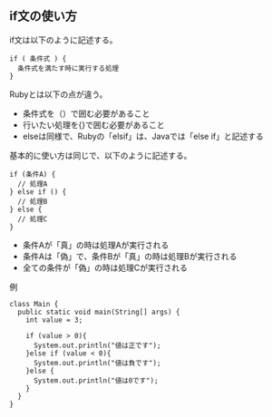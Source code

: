 ## if文の使い方  
if文は以下のように記述する。  
```
if ( 条件式 ) {
  条件式を満たす時に実行する処理
}
```
Rubyとは以下の点が違う。  
- 条件式を（）で囲む必要があること  
- 行いたい処理を{}で囲む必要があること  
- elseは同様で、Rubyの「elsif」は、Javaでは「else if」と記述する  

基本的に使い方は同じで、以下のように記述する。  
```
if (条件A) { 
  // 処理A
} else if () {
  // 処理B
} else {
  // 処理C
}
```
- 条件Aが「真」の時は処理Aが実行される  
- 条件Aは「偽」で、条件Bが「真」の時は処理Bが実行される  
- 全ての条件が「偽」の時は処理Cが実行される

例  
```
class Main {
  public static void main(String[] args) {
    int value = 3;

    if (value > 0){
      System.out.println("値は正です"); 
    }else if (value < 0){
      System.out.println("値は負です"); 
    }else {
      System.out.println("値は0です"); 
    }
  }
}
```

